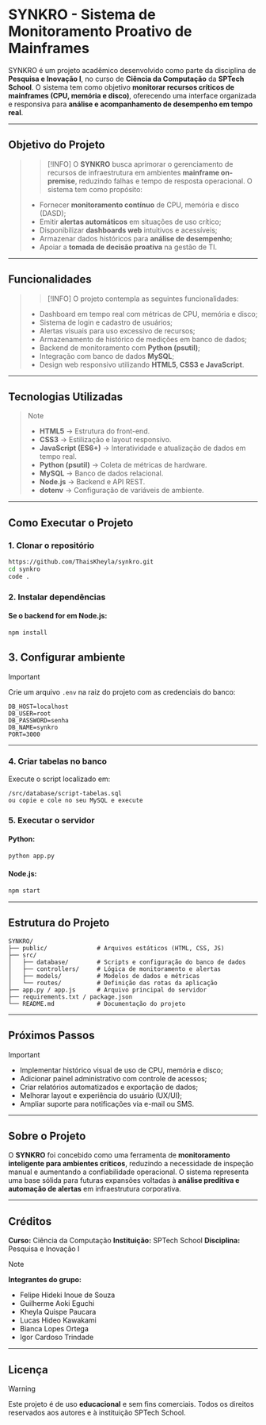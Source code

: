 

# SYNKRO - Sistema de Monitoramento Proativo de Mainframes

SYNKRO é um projeto acadêmico desenvolvido como parte da disciplina de **Pesquisa e Inovação I**, no curso de **Ciência da Computação** da **SPTech School**.
O sistema tem como objetivo **monitorar recursos críticos de mainframes (CPU, memória e disco)**, oferecendo uma interface organizada e responsiva para **análise e acompanhamento de desempenho em tempo real**.

---

## Objetivo do Projeto

>>[!INFO]
> O **SYNKRO** busca aprimorar o gerenciamento de recursos de infraestrutura em ambientes **mainframe on-premise**, reduzindo falhas e tempo de resposta operacional.
> O sistema tem como propósito:
>
> * Fornecer **monitoramento contínuo** de CPU, memória e disco (DASD);
> * Emitir **alertas automáticos** em situações de uso crítico;
> * Disponibilizar **dashboards web** intuitivos e acessíveis;
> * Armazenar dados históricos para **análise de desempenho**;
> * Apoiar a **tomada de decisão proativa** na gestão de TI.

---

## Funcionalidades

>> [!INFO]
> O projeto contempla as seguintes funcionalidades:
>
> * Dashboard em tempo real com métricas de CPU, memória e disco;
> * Sistema de login e cadastro de usuários;
> * Alertas visuais para uso excessivo de recursos;
> * Armazenamento de histórico de medições em banco de dados;
> * Backend de monitoramento com **Python (psutil)**;
> * Integração com banco de dados **MySQL**;
> * Design web responsivo utilizando **HTML5, CSS3 e JavaScript**.

---

## Tecnologias Utilizadas

>> [!NOTE]
>
> * **HTML5** → Estrutura do front-end.
> * **CSS3** → Estilização e layout responsivo.
> * **JavaScript (ES6+)** → Interatividade e atualização de dados em tempo real.
> * **Python (psutil)** → Coleta de métricas de hardware.
> * **MySQL** → Banco de dados relacional.
> * **Node.js** → Backend e API REST.
> * **dotenv** → Configuração de variáveis de ambiente.

---

## Como Executar o Projeto

### 1. Clonar o repositório

```bash
https://github.com/ThaisKheyla/synkro.git
cd synkro
code .
```

### 2. Instalar dependências
#### Se o backend for em Node.js:

```bash
npm install
```

## 3. Configurar ambiente

> [!IMPORTANT]
>
> Crie um arquivo `.env` na raiz do projeto com as credenciais do banco:

```
DB_HOST=localhost
DB_USER=root
DB_PASSWORD=senha
DB_NAME=synkro
PORT=3000
```
---

### 4. Criar tabelas no banco

Execute o script localizado em:

```
/src/database/script-tabelas.sql
ou copie e cole no seu MySQL e execute
```

### 5. Executar o servidor

#### Python:

```bash
python app.py
```

#### Node.js:

```bash
npm start
```

---

## Estrutura do Projeto

```plaintext
SYNKRO/
├── public/              # Arquivos estáticos (HTML, CSS, JS)
├── src/
│   ├── database/        # Scripts e configuração do banco de dados
│   ├── controllers/     # Lógica de monitoramento e alertas
│   ├── models/          # Modelos de dados e métricas
│   └── routes/          # Definição das rotas da aplicação
├── app.py / app.js      # Arquivo principal do servidor
├── requirements.txt / package.json
└── README.md            # Documentação do projeto
```

---

## Próximos Passos

> [!IMPORTANT]
>
> * Implementar histórico visual de uso de CPU, memória e disco;
> * Adicionar painel administrativo com controle de acessos;
> * Criar relatórios automatizados e exportação de dados;
> * Melhorar layout e experiência do usuário (UX/UI);
> * Ampliar suporte para notificações via e-mail ou SMS.

---

## Sobre o Projeto

O **SYNKRO** foi concebido como uma ferramenta de **monitoramento inteligente para ambientes críticos**, reduzindo a necessidade de inspeção manual e aumentando a confiabilidade operacional.
O sistema representa uma base sólida para futuras expansões voltadas à **análise preditiva e automação de alertas** em infraestrutura corporativa.

---

## Créditos

**Curso:** Ciência da Computação
**Instituição:** SPTech School
**Disciplina:** Pesquisa e Inovação I

> [!NOTE]
> **Integrantes do grupo:**
>
> * Felipe Hideki Inoue de Souza 
> * Guilherme Aoki Eguchi
> * Kheyla Quispe Paucara
> * Lucas Hideo Kawakami
> * Bianca Lopes Ortega
> * Igor Cardoso Trindade

---

## Licença

> [!WARNING]
> Este projeto é de uso **educacional** e sem fins comerciais.
> Todos os direitos reservados aos autores e à instituição SPTech School.


